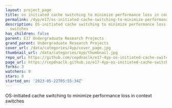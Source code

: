 ```yaml
---
layout: project_page
title: os initiated cache switching to minimize performance loss in context switches
permalink: /4yp/e17/os-initiated-cache-switching-to-minimize-performance-loss-in-context-switches/
description: OS-initiated cache switching to minimize performance loss in context
  switches
has_children: false
parent: E17 Undergraduate Research Projects
grand_parent: Undergraduate Research Projects
cover_url: /data/categories/4yp/cover_page.jpg
thumbnail_url: /data/categories/4yp/thumbnail.jpg
repo_url: https://github.com/cepdnaclk/e17-4yp-os-initiated-cache-switching-to-minimize-performance-loss-in-context-switches
page_url: https://cepdnaclk.github.io/e17-4yp-os-initiated-cache-switching-to-minimize-performance-loss-in-context-switches
forks: 3
watchers: 0
stars: 0
started_on: '2023-05-22T05:55:34Z'
---
```


OS-initiated cache switching to minimize performance loss in context switches